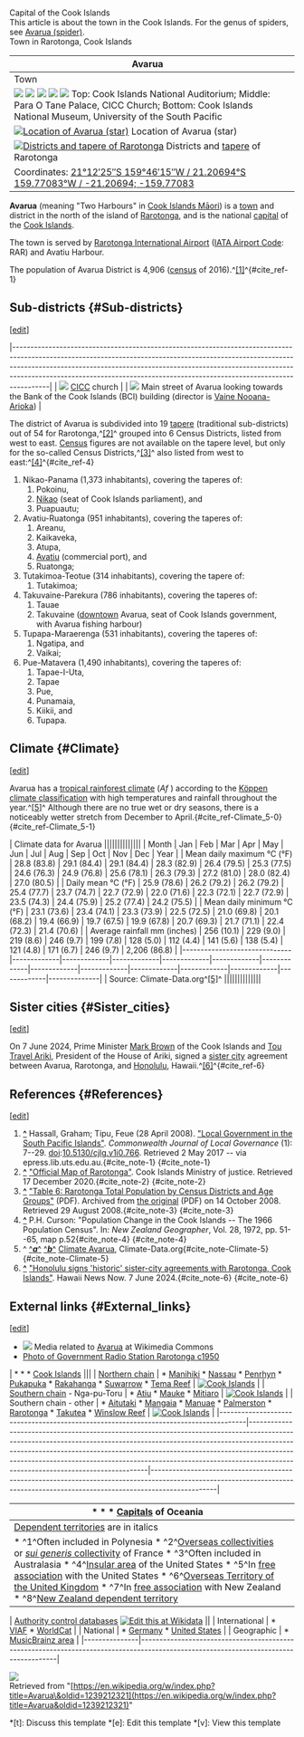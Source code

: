 <br />

Capital of the Cook Islands  
This article is about the town in the Cook Islands. For the genus of spiders, see [Avarua (spider)](/wiki/Avarua_(spider) "Avarua (spider)").  
Town in Rarotonga, Cook Islands

| Avarua ||
|---|---|
| Town ||
| [![](//upload.wikimedia.org/wikipedia/commons/thumb/b/b0/Te_Are_Karioi_Nui_National_Auditorium_of_the_Cook_Islands.jpg/280px-Te_Are_Karioi_Nui_National_Auditorium_of_the_Cook_Islands.jpg)](/wiki/File:Te_Are_Karioi_Nui_National_Auditorium_of_the_Cook_Islands.jpg) [![](//upload.wikimedia.org/wikipedia/commons/thumb/3/30/Para_O_Tane_Palace%2C_Rarotonga%2C_Cook_Islands.jpg/139px-Para_O_Tane_Palace%2C_Rarotonga%2C_Cook_Islands.jpg)](/wiki/File:Para_O_Tane_Palace,_Rarotonga,_Cook_Islands.jpg) [![](//upload.wikimedia.org/wikipedia/commons/thumb/1/17/Avarua_Church%2C_Rarotonga%2C_Cook_Islands.jpg/139px-Avarua_Church%2C_Rarotonga%2C_Cook_Islands.jpg)](/wiki/File:Avarua_Church,_Rarotonga,_Cook_Islands.jpg) [![](//upload.wikimedia.org/wikipedia/commons/thumb/d/da/Cook_Islands_National_Library.jpg/139px-Cook_Islands_National_Library.jpg)](/wiki/File:Cook_Islands_National_Library.jpg) [![](//upload.wikimedia.org/wikipedia/commons/thumb/5/52/University_of_the_South_Pacific_Cook_Islands_Campus.jpg/139px-University_of_the_South_Pacific_Cook_Islands_Campus.jpg)](/wiki/File:University_of_the_South_Pacific_Cook_Islands_Campus.jpg) Top: Cook Islands National Auditorium; Middle: Para O Tane Palace, CICC Church; Bottom: Cook Islands National Museum, University of the South Pacific ||
| [![Location of Avarua (star)](//upload.wikimedia.org/wikipedia/commons/thumb/7/78/Cook_Islands_%28New_Zealand%29_map.png/250px-Cook_Islands_%28New_Zealand%29_map.png)](/wiki/File:Cook_Islands_(New_Zealand)_map.png "Location of Avarua (star)") Location of Avarua (star) ||
| [![Districts and tapere of Rarotonga](//upload.wikimedia.org/wikipedia/commons/thumb/0/0e/Rarotaperedistrict.png/250px-Rarotaperedistrict.png)](/wiki/File:Rarotaperedistrict.png "Districts and tapere of Rarotonga") Districts and [tapere](/wiki/Tapere "Tapere") of Rarotonga ||
| Coordinates: [21°12′25″S 159°46′15″W﻿ / ﻿21.20694°S 159.77083°W﻿ / -21.20694; -159.77083](https://geohack.toolforge.org/geohack.php?pagename=Avarua&params=21_12_25_S_159_46_15_W_type:city_region:CK) ||

**Avarua** (meaning "Two Harbours" in [Cook Islands Māori](/wiki/Cook_Islands_M%C4%81ori "Cook Islands Māori")) is a [town](/wiki/Town "Town") and district in the north of the island of [Rarotonga](/wiki/Rarotonga "Rarotonga"), and is the national [capital](/wiki/Capital_city "Capital city") of the [Cook Islands](/wiki/Cook_Islands "Cook Islands").

The town is served by [Rarotonga International Airport](/wiki/Rarotonga_International_Airport "Rarotonga International Airport") ([IATA Airport Code](/wiki/IATA_Airport_Code "IATA Airport Code"): RAR) and Avatiu Harbour.

The population of Avarua District is 4,906 ([census](/wiki/Census "Census") of 2016).^[\[1\]](#cite_note-1)^{#cite_ref-1}  

Sub-districts {#Sub-districts}
------------------------------

\[[edit](/w/index.php?title=Avarua&action=edit&section=1 "Edit section: Sub-districts")\]

|----------------------------------------------------------------------------------------------------------------------------------------------------------------------------------------------------------------------------------------------------------------------------------------------------------------------------------|
| [![](//upload.wikimedia.org/wikipedia/commons/thumb/d/dd/CICC_CHURCH_IN_AVARUA%2C_RAROTONGA%2C_COOK_ISLANDS.jpg/220px-CICC_CHURCH_IN_AVARUA%2C_RAROTONGA%2C_COOK_ISLANDS.jpg)](/wiki/File:CICC_CHURCH_IN_AVARUA,_RAROTONGA,_COOK_ISLANDS.jpg) [CICC](/wiki/Cook_Islands_Christian_Church "Cook Islands Christian Church") church |
| [![](//upload.wikimedia.org/wikipedia/commons/thumb/5/5c/Avarua_Main_Street.jpg/220px-Avarua_Main_Street.jpg)](/wiki/File:Avarua_Main_Street.jpg) Main street of Avarua looking towards the Bank of the Cook Islands (BCI) building (director is [Vaine Nooana-Arioka](/wiki/Vaine_Nooana-Arioka "Vaine Nooana-Arioka"))         |

The district of Avarua is subdivided into 19 [tapere](/wiki/Tapere "Tapere") (traditional sub-districts) out of 54 for Rarotonga,^[\[2\]](#cite_note-2)^ grouped into 6 Census Districts, listed from west to east. [Census](/wiki/Census "Census") figures are not available on the tapere level, but only for the so-called Census Districts,^[\[3\]](#cite_note-3)^ also listed from west to east:^[\[4\]](#cite_note-4)^{#cite_ref-4}

1. Nikao-Panama (1,373 inhabitants), covering the taperes of:
   1. Pokoinu,
   2. [Nikao](/wiki/Nikao "Nikao") (seat of Cook Islands parliament), and
   3. Puapuautu;
2. Avatiu-Ruatonga (951 inhabitants), covering the taperes of:
   1. Areanu,
   2. Kaikaveka,
   3. Atupa,
   4. [Avatiu](/wiki/Avatiu "Avatiu") (commercial port), and
   5. Ruatonga;
3. Tutakimoa-Teotue (314 inhabitants), covering the tapere of:
   1. Tutakimoa;
4. Takuvaine-Parekura (786 inhabitants), covering the taperes of:
   1. Tauae
   2. Takuvaine ([downtown](/wiki/Downtown "Downtown") Avarua, seat of Cook Islands government, with Avarua fishing harbour)
5. Tupapa-Maraerenga (531 inhabitants), covering the taperes of:
   1. Ngatipa, and
   2. Vaikai;
6. Pue-Matavera (1,490 inhabitants), covering the taperes of:
   1. Tapae-I-Uta,
   2. Tapae
   3. Pue,
   4. Punamaia,
   5. Kiikii, and
   6. Tupapa.

Climate {#Climate}
------------------

\[[edit](/w/index.php?title=Avarua&action=edit&section=2 "Edit section: Climate")\]

Avarua has a [tropical rainforest climate](/wiki/Tropical_rainforest_climate "Tropical rainforest climate") (*Af* ) according to the [Köppen climate classification](/wiki/K%C3%B6ppen_climate_classification "Köppen climate classification") with high temperatures and rainfall throughout the year.^[\[5\]](#cite_note-Climate-5)^ Although there are no true wet or dry seasons, there is a noticeably wetter stretch from December to April.{#cite_ref-Climate_5-0}  
{#cite_ref-Climate_5-1}

|                                                                                        Climate data for Avarua                                                                                         ||||||||||||||
|            Month             |     Jan     |     Feb     |     Mar     |     Apr     |     May     |     Jun     |     Jul     |     Aug     |     Sep     |     Oct     |     Nov     |     Dec     |     Year     |
|  Mean daily maximum °C (°F)  | 28.8 (83.8) | 29.1 (84.4) | 29.1 (84.4) | 28.3 (82.9) | 26.4 (79.5) | 25.3 (77.5) | 24.6 (76.3) | 24.9 (76.8) | 25.6 (78.1) | 26.3 (79.3) | 27.2 (81.0) | 28.0 (82.4) | 27.0 (80.5)  |
|      Daily mean °C (°F)      | 25.9 (78.6) | 26.2 (79.2) | 26.2 (79.2) | 25.4 (77.7) | 23.7 (74.7) | 22.7 (72.9) | 22.0 (71.6) | 22.3 (72.1) | 22.7 (72.9) | 23.5 (74.3) | 24.4 (75.9) | 25.2 (77.4) | 24.2 (75.5)  |
|  Mean daily minimum °C (°F)  | 23.1 (73.6) | 23.4 (74.1) | 23.3 (73.9) | 22.5 (72.5) | 21.0 (69.8) | 20.1 (68.2) | 19.4 (66.9) | 19.7 (67.5) | 19.9 (67.8) | 20.7 (69.3) | 21.7 (71.1) | 22.4 (72.3) | 21.4 (70.6)  |
| Average rainfall mm (inches) | 256 (10.1)  |  229 (9.0)  |  219 (8.6)  |  246 (9.7)  |  199 (7.8)  |  128 (5.0)  |  112 (4.4)  |  141 (5.6)  |  138 (5.4)  |  121 (4.8)  |  171 (6.7)  |  246 (9.7)  | 2,206 (86.8) |
|------------------------------|-------------|-------------|-------------|-------------|-------------|-------------|-------------|-------------|-------------|-------------|-------------|-------------|--------------|
| Source: Climate-Data.org^[\[5\]](#cite_note-Climate-5)^                                                                                                                                                ||||||||||||||

Sister cities {#Sister_cities}
------------------------------

\[[edit](/w/index.php?title=Avarua&action=edit&section=3 "Edit section: Sister cities")\]

On 7 June 2024, Prime Minister [Mark Brown](/wiki/Mark_Brown_(Cook_Islands) "Mark Brown (Cook Islands)") of the Cook Islands and [Tou Travel Ariki](/wiki/Tou_Travel_Ariki "Tou Travel Ariki"), President of the House of Ariki, signed a [sister city](/wiki/Sister_city "Sister city") agreement between Avarua, Rarotonga, and [Honolulu](/wiki/Honolulu "Honolulu"), Hawaii.^[\[6\]](#cite_note-6)^{#cite_ref-6}  

References {#References}
------------------------

\[[edit](/w/index.php?title=Avarua&action=edit&section=4 "Edit section: References")\]  
1. **[\^](#cite_ref-1)** Hassall, Graham; Tipu, Feue (28 April 2008). ["Local Government in the South Pacific Islands"](http://epress.lib.uts.edu.au/journals/index.php/cjlg/article/view/766). *Commonwealth Journal of Local Governance* (1): 7--29. [doi](/wiki/Doi_(identifier) "Doi (identifier)"):[10.5130/cjlg.v1i0.766](https://doi.org/10.5130%2Fcjlg.v1i0.766). Retrieved 2 May 2017 -- via epress.lib.uts.edu.au.{#cite_note-1}
{#cite_note-1}
2. **[\^](#cite_ref-2)** ["Official Map of Rarotonga"](http://www.justice.gov.ck/index.php/maps/official-map-of-rarotonga). Cook Islands Ministry of justice. Retrieved 17 December 2020.{#cite_note-2}
{#cite_note-2}
3. **[\^](#cite_ref-3)** ["Table 6: Rarotonga Total Population by Census Districts and Age Groups"](https://web.archive.org/web/20081014193903/http://www.stats.gov.ck/Statistics/CensusSurveys/census06/Cen06-Tab6.pdf) (PDF). Archived from [the original](http://www.stats.gov.ck/Statistics/CensusSurveys/census06/Cen06-Tab6.pdf) (PDF) on 14 October 2008. Retrieved 29 August 2008.{#cite_note-3}
{#cite_note-3}
4. **[\^](#cite_ref-4)** P.H. Curson: "Population Change in the Cook Islands -- The 1966 Population Census". In: *New Zealand Geographer*, Vol. 28, 1972, pp. 51--65, map p.52{#cite_note-4}
{#cite_note-4}
5. \^ [^***a***^](#cite_ref-Climate_5-0) [^***b***^](#cite_ref-Climate_5-1) [Climate Avarua](https://en.climate-data.org/oceania/cook-islands/avarua/avarua-3314/), Climate-Data.org{#cite_note-Climate-5}
{#cite_note-Climate-5}
6. **[\^](#cite_ref-6)** ["Honolulu signs 'historic' sister-city agreements with Rarotonga, Cook Islands"](https://www.hawaiinewsnow.com/2024/06/07/honolulu-become-sister-city-with-rarotonga-cook-islands/). Hawaii News Now. 7 June 2024.{#cite_note-6}
{#cite_note-6}  

External links {#External_links}
--------------------------------

\[[edit](/w/index.php?title=Avarua&action=edit&section=5 "Edit section: External links")\]

* [![](//upload.wikimedia.org/wikipedia/en/thumb/4/4a/Commons-logo.svg/12px-Commons-logo.svg.png)](/wiki/File:Commons-logo.svg) Media related to [Avarua](https://commons.wikimedia.org/wiki/Category:Avarua "commons:Category:Avarua") at Wikimedia Commons
* [Photo of Government Radio Station Rarotonga c1950](https://nzetc.victoria.ac.nz/tm/scholarly/WH2-2Epi-fig-WH2-2Epi-g014a.html)

|                                                                                                                                                                                 * [](/wiki/Template:Cook_Islands "Template:Cook Islands") * [](/wiki/Template_talk:Cook_Islands "Template talk:Cook Islands") * [](/wiki/Special:EditPage/Template:Cook_Islands "Special:EditPage/Template:Cook Islands") [Cook Islands](/wiki/Cook_Islands "Cook Islands")                                                                                                                                                                                 |||
|        [Northern chain](/wiki/Northern_Cook_Islands "Northern Cook Islands")        |                    * [Manihiki](/wiki/Manihiki "Manihiki") * [Nassau](/wiki/Nassau_(Cook_Islands) "Nassau (Cook Islands)") * [Penrhyn](/wiki/Penrhyn_(atoll) "Penrhyn (atoll)") * [Pukapuka](/wiki/Pukapuka "Pukapuka") * [Rakahanga](/wiki/Rakahanga "Rakahanga") * [Suwarrow](/wiki/Suwarrow "Suwarrow") * [Tema Reef](/wiki/Tema_Reef "Tema Reef")                    | [![Cook Islands](//upload.wikimedia.org/wikipedia/commons/thumb/3/35/Flag_of_the_Cook_Islands.svg/50px-Flag_of_the_Cook_Islands.svg.png)](/wiki/Cook_Islands "Cook Islands") |
| [Southern chain](/wiki/Southern_Cook_Islands "Southern Cook Islands") - Nga-pu-Toru |                                                                                                                                     * [Atiu](/wiki/Atiu "Atiu") * [Mauke](/wiki/Mauke "Mauke") * [Mitiaro](/wiki/Mitiaro "Mitiaro")                                                                                                                                      | [![Cook Islands](//upload.wikimedia.org/wikipedia/commons/thumb/3/35/Flag_of_the_Cook_Islands.svg/50px-Flag_of_the_Cook_Islands.svg.png)](/wiki/Cook_Islands "Cook Islands") |
|                               Southern chain - other                                | * [Aitutaki](/wiki/Aitutaki "Aitutaki") * [Mangaia](/wiki/Mangaia "Mangaia") * [Manuae](/wiki/Manuae_(Cook_Islands) "Manuae (Cook Islands)") * [Palmerston](/wiki/Palmerston_Island "Palmerston Island") * [Rarotonga](/wiki/Rarotonga "Rarotonga") * [Takutea](/wiki/Takutea "Takutea") * [Winslow Reef](/wiki/Winslow_Reef,_Cook_Islands "Winslow Reef, Cook Islands") | [![Cook Islands](//upload.wikimedia.org/wikipedia/commons/thumb/3/35/Flag_of_the_Cook_Islands.svg/50px-Flag_of_the_Cook_Islands.svg.png)](/wiki/Cook_Islands "Cook Islands") |
|-------------------------------------------------------------------------------------|--------------------------------------------------------------------------------------------------------------------------------------------------------------------------------------------------------------------------------------------------------------------------------------------------------------------------------------------------------------------------|------------------------------------------------------------------------------------------------------------------------------------------------------------------------------|

| * [](/wiki/Template:List_of_Oceanian_capitals_by_region "Template:List of Oceanian capitals by region") * [](/wiki/Template_talk:List_of_Oceanian_capitals_by_region "Template talk:List of Oceanian capitals by region") * [](/wiki/Special:EditPage/Template:List_of_Oceanian_capitals_by_region "Special:EditPage/Template:List of Oceanian capitals by region") [Capitals](/wiki/Capital_city "Capital city") of Oceania ||
|---|---|
| [Dependent territories](/wiki/Dependent_territory "Dependent territory") are in italics ||
| * ^1^Often included in Polynesia * ^2^[Overseas collectivities](/wiki/Overseas_collectivities "Overseas collectivities") or [*sui generis* collectivity](/wiki/Overseas_France#Sui_generis_collectivity "Overseas France") of France * ^3^Often included in Australasia * ^4^[Insular area](/wiki/Insular_area "Insular area") of the United States * ^5^In [free association](/wiki/Associated_state "Associated state") with the United States * ^6^[Overseas Territory of the United Kingdom](/wiki/British_Overseas_Territories "British Overseas Territories") * ^7^In [free association](/wiki/Associated_state "Associated state") with New Zealand * ^8^[New Zealand dependent territory](/wiki/Realm_of_New_Zealand "Realm of New Zealand") ||

| [Authority control databases](/wiki/Help:Authority_control "Help:Authority control") [![Edit this at Wikidata](//upload.wikimedia.org/wikipedia/en/thumb/8/8a/OOjs_UI_icon_edit-ltr-progressive.svg/10px-OOjs_UI_icon_edit-ltr-progressive.svg.png)](https://www.wikidata.org/wiki/Q170482#identifiers "Edit this at Wikidata") ||
| International | * [VIAF](https://viaf.org/viaf/1181145424670886831414) * [WorldCat](https://id.oclc.org/worldcat/entity/E39PBJwthkbkDtpWMCYFtrkYyd) |
|   National    |             * [Germany](https://d-nb.info/gnd/3014455-3) * [United States](https://id.loc.gov/authorities/no2015113072)             |
|  Geographic   |                       * [MusicBrainz area](https://musicbrainz.org/area/ff4ed035-8b47-4499-835e-d9026b084c9b)                       |
|---------------|-------------------------------------------------------------------------------------------------------------------------------------|

![](https://login.wikimedia.org/wiki/Special:CentralAutoLogin/start?useformat=desktop&type=1x1&usesul3=0)  
Retrieved from "[https://en.wikipedia.org/w/index.php?title=Avarua\&oldid=1239212321](https://en.wikipedia.org/w/index.php?title=Avarua&oldid=1239212321)"

*[t]: Discuss this template
*[e]: Edit this template
*[v]: View this template

